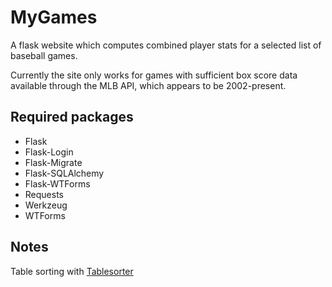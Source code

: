 # MyGames
A flask website which computes combined player stats for a selected list of baseball games.  

Currently the site only works for games with sufficient box score data available through the MLB API, which appears to be 2002-present.

## Required packages
- Flask
- Flask-Login
- Flask-Migrate
- Flask-SQLAlchemy
- Flask-WTForms
- Requests
- Werkzeug
- WTForms

## Notes
Table sorting with [Tablesorter](https://mottie.github.io/tablesorter/)
